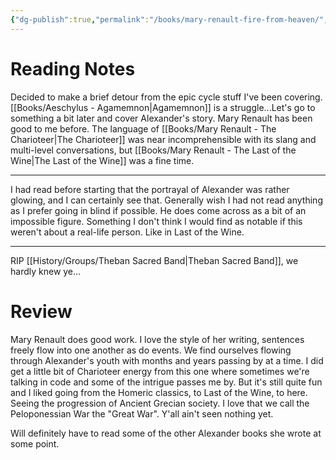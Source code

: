 ```yaml
---
{"dg-publish":true,"permalink":"/books/mary-renault-fire-from-heaven/","tags":["books"],"created":"2025-08-11","updated":"2025-09-22"}
---
```



# Reading Notes

Decided to make a brief detour from the epic cycle stuff I've been covering. [[Books/Aeschylus - Agamemnon\|Agamemnon]] is a struggle...Let's go to something a bit later and cover Alexander's story. Mary Renault has been good to me before. The language of [[Books/Mary Renault - The Charioteer\|The Charioteer]] was near incomprehensible with its slang and multi-level conversations, but [[Books/Mary Renault - The Last of the Wine\|The Last of the Wine]] was a fine time.

----

I had read before starting that the portrayal of Alexander was rather glowing, and I can certainly see that. Generally wish I had not read anything as I prefer going in blind if possible. He does come across as a bit of an impossible figure. Something I don't think I would find as notable if this weren't about a real-life person. Like in Last of the Wine.

----

RIP [[History/Groups/Theban Sacred Band\|Theban Sacred Band]], we hardly knew ye...

# Review

Mary Renault does good work. I love the style of her writing, sentences freely flow into one another as do events. We find ourselves flowing through Alexander's youth with months and years passing by at a time. I did get a little bit of Charioteer energy from this one where sometimes we're talking in code and some of the intrigue passes me by. But it's still quite fun and I liked going from the Homeric classics, to Last of the Wine, to here. Seeing the progression of Ancient Grecian society. I love that we call the Peloponessian War the "Great War". Y'all ain't seen nothing yet.

Will definitely have to read some of the other Alexander books she wrote at some point.
